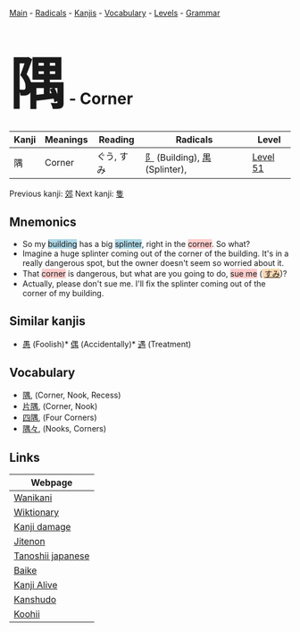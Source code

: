 <style> bigfont {font-size: 100px}</style>
[Main](../index.md) -
[Radicals](../radicals.md) -
[Kanjis](../kanjis.md) -
[Vocabulary](../vocabulary.md) -
[Levels](../levels.md) -
[Grammar](../grammar.md)
# <bigfont> 隅</bigfont> - Corner 

| Kanji | Meanings | Reading | Radicals | Level |
| --- | --- | --- | --- | --- |
| 隅 | Corner | ぐう, すみ | [阝](../radicals/阝.md) (Building), [禺](../radicals/禺.md) (Splinter),  | [Level 51](../levels/wk_level51.md) |

Previous kanji: [郊](郊.md) Next kanji: [隻](隻.md) 

## Mnemonics
 * So my <span style="background-color:#ADD8E6"> building</span> has a big <span style="background-color:#ADD8E6"> splinter</span>, right in the <span style="background-color:#ffcccb"> corner</span>. So what?
* Imagine a huge splinter coming out of the corner of the building. It's in a really dangerous spot, but the owner doesn't seem so worried about it.
* That <span style="background-color:#ffcccb"> corner</span> is dangerous, but what are you going to do, <span style="background-color:#ffcccb"> sue me</span> (<span style="background-color:#fed8b1"> [すみ](https://jisho.org/search/すみ)</span>)?
* Actually, please don't sue me. I'll fix the splinter coming out of the corner of my building.


## Similar kanjis
 * [愚](愚.md) (Foolish)* [偶](偶.md) (Accidentally)* [遇](遇.md) (Treatment)


## Vocabulary
 * [隅](../vocabulary/隅.md), (Corner, Nook, Recess)
* [片隅](../vocabulary/隅.md), (Corner, Nook)
* [四隅](../vocabulary/隅.md), (Four Corners)
* [隅々](../vocabulary/隅.md), (Nooks, Corners)



## Links 

| Webpage |
| --- |
| [Wanikani          ](https://www.wanikani.com/kanji/隅) |
| [Wiktionary        ](https://en.wiktionary.org/wiki/隅) |
| [Kanji damage      ](http://www.kanjidamage.com/kanji/search?utf8=✓&q=隅) |
| [Jitenon           ](https://jitenon.com/kanji/隅) |
| [Tanoshii japanese ](https://www.tanoshiijapanese.com/dictionary/kanji.cfm?k=隅) |
| [Baike             ](https://baike.baidu.com/item/隅) |
| [Kanji Alive       ](https://app.kanjialive.com/隅) |
| [Kanshudo          ](https://www.kanshudo.com/searchmn?q=隅) |
| [Koohii            ](https://kanji.koohii.com/study/kanji/隅) |
